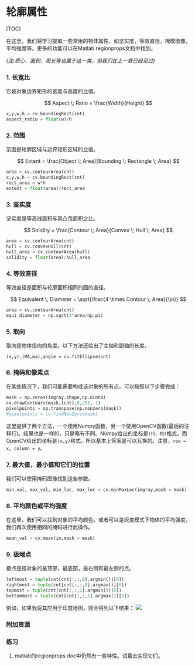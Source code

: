 # 轮廓属性

[TOC]

在这里，我们将学习提取一些常用的物体属性，如坚实度，等效直径，掩模图像，平均强度等。更多的功能可以在Matlab regionprops文档中找到。

*(注:质心、面积、周长等也属于这一类，但我们在上一章已经见过)*

### 1. 长宽比

它是对象边界矩形的宽度与高度的比值。

$$
Aspect \; Ratio = \frac{Width}{Height}
$$

```python
x,y,w,h = cv.boundingRect(cnt)
aspect_ratio = float(w)/h
```

### 2. 范围

范围是轮廓区域与边界矩形区域的比值。

$$
Extent = \frac{Object \; Area}{Bounding \; Rectangle \; Area}
$$

```python
area = cv.contourArea(cnt)
x,y,w,h = cv.boundingRect(cnt)
rect_area = w*h
extent = float(area)/rect_area
```

### 3. 坚实度

坚实度是等高线面积与其凸包面积之比。

$$
Solidity = \frac{Contour \; Area}{Convex \; Hull \; Area}
$$

```python
area = cv.contourArea(cnt)
hull = cv.convexHull(cnt)
hull_area = cv.contourArea(hull)
solidity = float(area)/hull_area
```

### 4. 等效直径

等效直径是面积与轮廓面积相同的圆的直径。

$$
Equivalent \; Diameter = \sqrt{\frac{4 \times Contour \; Area}{\pi}}
$$

```python
area = cv.contourArea(cnt)
equi_diameter = np.sqrt(4*area/np.pi)
```

### 5. 取向

取向是物体指向的角度。以下方法还给出了主轴和副轴的长度。

```
(x,y),(MA,ma),angle = cv.fitEllipse(cnt)
```

### 6. 掩码和像素点

在某些情况下，我们可能需要构成该对象的所有点。可以按照以下步骤完成：

```python
mask = np.zeros(imgray.shape,np.uint8)
cv.drawContours(mask,[cnt],0,255,-1)
pixelpoints = np.transpose(np.nonzero(mask))
#pixelpoints = cv.findNonZero(mask)
```

这里提供了两个方法，一个使用Numpy函数，另一个使用OpenCV函数(最后的注释行)。结果也是一样的，只是略有不同。Numpy给出的坐标是`(行、列)`格式，而OpenCV给出的坐标是`(x,y)`格式。所以基本上答案是可以互换的。注意，`row = x, column = y`。

### 7. 最大值，最小值和它们的位置

我们可以使用掩码图像找到这些参数。

```python
min_val, max_val, min_loc, max_loc = cv.minMaxLoc(imgray,mask = mask)
```

### 8. 平均颜色或平均强度

在这里，我们可以找到对象的平均颜色。或者可以是灰度模式下物体的平均强度。我们再次使用相同的掩码进行此操作。

```python
mean_val = cv.mean(im,mask = mask)
```

### 9. 极端点

极点是指对象的最顶部，最底部，最右侧和最左侧的点。

```python
leftmost = tuple(cnt[cnt[:,:,0].argmin()][0])
rightmost = tuple(cnt[cnt[:,:,0].argmax()][0])
topmost = tuple(cnt[cnt[:,:,1].argmin()][0])
bottommost = tuple(cnt[cnt[:,:,1].argmax()][0])
```

例如，如果我将其应用于印度地图，则会得到以下结果：
![](http://qiniu.aihubs.net/extremepoints.jpg)

### 附加资源

### 练习

1. matlab的regionprops doc中仍然有一些特性。试着去实现它们。